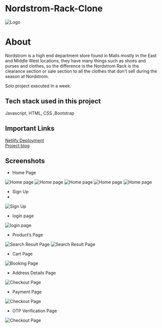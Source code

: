# Nordstrom-Rack-Clone

![Logo](https://investor.nordstrom.com/system/files-encrypted/nasdaq_kms/inline-images/RACK_2021_BLACK_rgb-1280x1280.jpeg)

# About

Nordstrom is a high end department store found in Malls mostly in the East and Middle West locations, they have many things such as shoes and purses and clothes, so the difference is the Nordstrom Rack is the clearance section or sale section to all the clothes that don't sell during the season at Nordstrom.

Solo project executed In a week.

## Tech stack used in this project

Javascript, HTML, CSS ,Bootstrap

## Important Links
<a href="https://nordstromrackclone.netlify.app/">Netlify Deployment</a>
<br>
<a href="https://medium.com/@bhuvasagar632/journey-of-cloning-of-the-website-nordstromrack-com-307d8ce754d8">Project blog</a>
<br>
## Screenshots
- Home Page

![Home page](https://miro.medium.com/max/875/1*-zADWZy1zQBP8zL6HDpMAQ.png)
![Home page](https://miro.medium.com/max/875/1*rP6UvWC0hdVoVQBk2iQt2w.png)
![Home page](https://miro.medium.com/max/875/1*cGYCeLUpa6R9UmU9zr_U2w.png)
![Home page](https://miro.medium.com/max/875/1*uKXkvgtKaWambsrB4fU4Jw.png)
![Home page](https://miro.medium.com/max/875/1*Y67oMyxuI-HZBxTE4HZ7HQ.png)

- Sign Up
-
![Sign Up](https://miro.medium.com/max/875/1*V2KgEOkB1oyEHPvRafnP3Q.png)

- login page

![login page](https://miro.medium.com/max/875/1*mzxEoAQLthTIsZNpG2AlnQ.png)

- Product’s Page

![Search Result Page](https://miro.medium.com/max/875/1*EZdlwAbclZl_90eFvcJBrg.png)
![Search Result Page](https://miro.medium.com/max/875/1*T_Cpcb2YitwI4JgBhydK5Q.png)

- Cart Page

![Booking Page](https://miro.medium.com/max/875/1*eMwVCz0QGdLfPzVr_G5j3Q.png)

- Address Details Page

![Checkout Page](https://miro.medium.com/max/875/1*iGQ4sWsEnOQm6EBSbSXr5g.png)

- Payment Page

![Checkout Page](https://miro.medium.com/max/875/1*KgYE2do_u05RWddTUZ8_Wg.png)

- OTP Verification Page

![Checkout Page](https://miro.medium.com/max/875/1*2YVKqVJQMV5895pSJPxmnQ.png)
